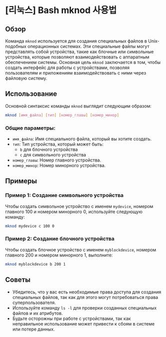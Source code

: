 # [리눅스] Bash mknod 사용법

## Обзор
Команда `mknod` используется для создания специальных файлов в Unix-подобных операционных системах. Эти специальные файлы могут представлять собой устройства, такие как блочные или символьные устройства, которые позволяют взаимодействовать с аппаратным обеспечением системы. Основная цель `mknod` заключается в том, чтобы создать интерфейс для работы с устройствами, позволяя пользователям и приложениям взаимодействовать с ними через файловую систему.

## Использование
Основной синтаксис команды `mknod` выглядит следующим образом:

```bash
mknod [имя_файла] [тип] [номер_главы] [номер_минор]
```

### Общие параметры:
- `имя_файла`: Имя специального файла, который вы хотите создать.
- `тип`: Тип устройства, который может быть:
  - `b` для блочного устройства
  - `c` для символьного устройства
- `номер_главы`: Номер главного устройства.
- `номер_минор`: Номер минорного устройства.

## Примеры
### Пример 1: Создание символьного устройства
Чтобы создать символьное устройство с именем `mydevice`, номером главного 100 и номером минорного 0, используйте следующую команду:

```bash
mknod mydevice c 100 0
```

### Пример 2: Создание блочного устройства
Чтобы создать блочное устройство с именем `myblockdevice`, номером главного 200 и номером минорного 1, выполните:

```bash
mknod myblockdevice b 200 1
```

## Советы
- Убедитесь, что у вас есть необходимые права доступа для создания специальных файлов, так как для этого могут потребоваться права суперпользователя.
- Используйте команду `ls -l` для проверки созданных специальных файлов и их атрибутов.
- Будьте осторожны при работе с устройствами, так как неправильное использование может привести к сбоям в системе или потере данных.